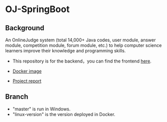 # OJ-SpringBoot

## Background

An OnlineJudge system (total 14,000+ Java codes, user module, answer module, competition module, forum module, etc.) to help computer science learners improve their knowledge and programming skills.

- This repository is for the backend，you can find the frontend [here](https://gitee.com/vision-a/vue-learning).

- [Docker image](https://hub.docker.com/r/mariowjl/onlinejudgeimage)

- [Project report](https://a3hexktkih.feishu.cn/file/boxcn8vLehwbQ1qzHlQo2J4sojX)

## Branch

- "master" is run in Windows.
- "linux-version" is the version deployed in Docker.
  
